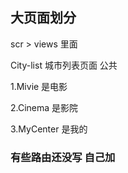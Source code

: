 ## 大页面划分

scr > views 里面

City-list 城市列表页面 公共

1.Mivie 是电影

2.Cinema 是影院

3.MyCenter 是我的

### 有些路由还没写 自己加

